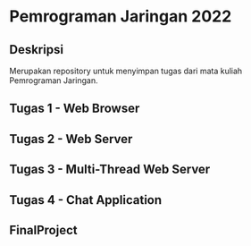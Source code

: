 # Pemrograman Jaringan 2022
## Deskripsi
Merupakan repository untuk menyimpan tugas dari mata kuliah Pemrograman Jaringan.

## Tugas 1 - Web Browser
## Tugas 2 - Web Server
## Tugas 3 - Multi-Thread Web Server
## Tugas 4 - Chat Application
## FinalProject
